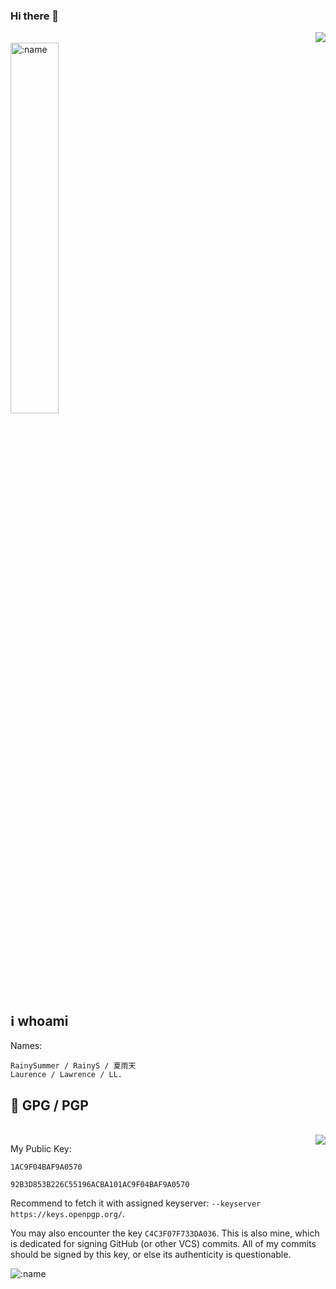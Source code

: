 ### Hi there 👋

<!--
**RainySummerLuo/RainySummerLuo** is a ✨ _special_ ✨ repository because its `README.md` (this file) appears on your GitHub profile.

Here are some ideas to get you started:

- 🔭 I’m currently working on ...
- 🌱 I’m currently learning ...
- 👯 I’m looking to collaborate on ...
- 🤔 I’m looking for help with ...
- 💬 Ask me about ...
- 📫 How to reach me: ...
- 😄 Pronouns: ...
- ⚡ Fun fact: ...
-->

<img align="right" src="https://github-readme-stats.vercel.app/api?username=RainySummerLuo&show_icons=true" />

<br/>

<img src="https://count.getloli.com/get/@:rainysummer?theme=gelbooru" alt=":name" width="39%" />

<br/>

## :information_source: whoami

Names:
```
RainySummer / RainyS / 夏雨天
Laurence / Lawrence / LL.
```

##  :key: GPG / PGP

<br/>

<img align="right" src="https://github-readme-stats.vercel.app/api/top-langs/?username=RainySummerLuo&layout=compact&langs_count=20" />

My Public Key:

`1AC9F04BAF9A0570`

`92B3D853B226C55196ACBA101AC9F04BAF9A0570`

Recommend to fetch it with assigned keyserver: `--keyserver https://keys.openpgp.org/`.

You may also encounter the key `C4C3F07F733DA036`. This is also mine, which is dedicated for signing GitHub (or other VCS) commits. All of my commits should be signed by this key, or else its authenticity is questionable.

<img src="https://user-images.githubusercontent.com/12462465/116179562-7c7f5600-a70f-11eb-824e-c6eaa8ed306b.png" alt=":name" />
